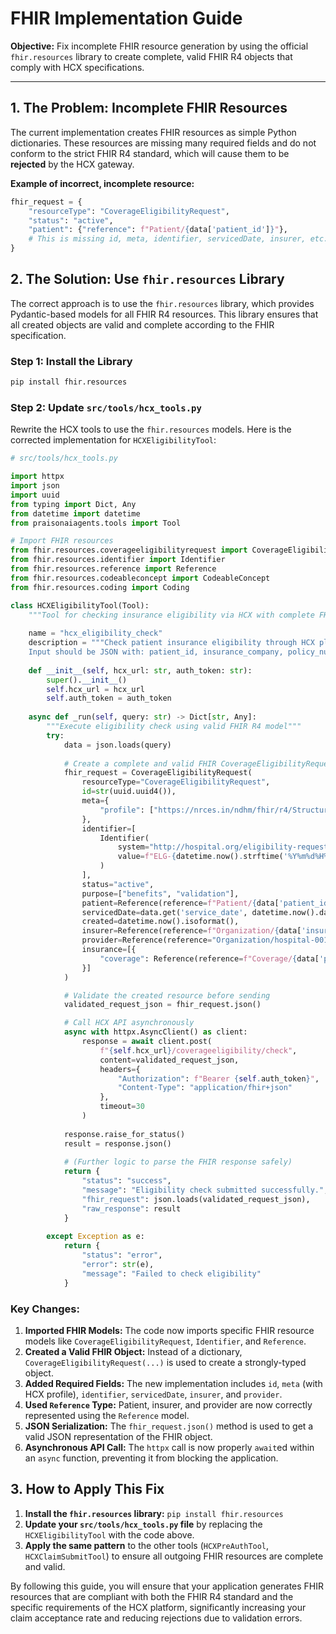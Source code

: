 # FHIR Implementation Guide

**Objective:** Fix incomplete FHIR resource generation by using the official `fhir.resources` library to create complete, valid FHIR R4 objects that comply with HCX specifications.

---

## 1. The Problem: Incomplete FHIR Resources

The current implementation creates FHIR resources as simple Python dictionaries. These resources are missing many required fields and do not conform to the strict FHIR R4 standard, which will cause them to be **rejected** by the HCX gateway.

**Example of incorrect, incomplete resource:**
```python
fhir_request = {
    "resourceType": "CoverageEligibilityRequest",
    "status": "active",
    "patient": {"reference": f"Patient/{data['patient_id']}"},
    # This is missing id, meta, identifier, servicedDate, insurer, etc.
}
```

## 2. The Solution: Use `fhir.resources` Library

The correct approach is to use the `fhir.resources` library, which provides Pydantic-based models for all FHIR R4 resources. This library ensures that all created objects are valid and complete according to the FHIR specification.

### Step 1: Install the Library

```bash
pip install fhir.resources
```

### Step 2: Update `src/tools/hcx_tools.py`

Rewrite the HCX tools to use the `fhir.resources` models. Here is the corrected implementation for `HCXEligibilityTool`:

```python
# src/tools/hcx_tools.py

import httpx
import json
import uuid
from typing import Dict, Any
from datetime import datetime
from praisonaiagents.tools import Tool

# Import FHIR resources
from fhir.resources.coverageeligibilityrequest import CoverageEligibilityRequest
from fhir.resources.identifier import Identifier
from fhir.resources.reference import Reference
from fhir.resources.codeableconcept import CodeableConcept
from fhir.resources.coding import Coding

class HCXEligibilityTool(Tool):
    """Tool for checking insurance eligibility via HCX with complete FHIR resources"""
    
    name = "hcx_eligibility_check"
    description = """Check patient insurance eligibility through HCX platform.
    Input should be JSON with: patient_id, insurance_company, policy_number, service_date"""
    
    def __init__(self, hcx_url: str, auth_token: str):
        super().__init__()
        self.hcx_url = hcx_url
        self.auth_token = auth_token
    
    async def _run(self, query: str) -> Dict[str, Any]:
        """Execute eligibility check using valid FHIR R4 model"""
        try:
            data = json.loads(query)
            
            # Create a complete and valid FHIR CoverageEligibilityRequest
            fhir_request = CoverageEligibilityRequest(
                resourceType="CoverageEligibilityRequest",
                id=str(uuid.uuid4()),
                meta={
                    "profile": ["https://nrces.in/ndhm/fhir/r4/StructureDefinition/CoverageEligibilityRequest"]
                },
                identifier=[
                    Identifier(
                        system="http://hospital.org/eligibility-requests",
                        value=f"ELG-{datetime.now().strftime('%Y%m%d%H%M%S')}"
                    )
                ],
                status="active",
                purpose=["benefits", "validation"],
                patient=Reference(reference=f"Patient/{data['patient_id']}"),
                servicedDate=data.get('service_date', datetime.now().date().isoformat()),
                created=datetime.now().isoformat(),
                insurer=Reference(reference=f"Organization/{data['insurance_company']}"),
                provider=Reference(reference="Organization/hospital-001"), # Should be configurable
                insurance=[{
                    "coverage": Reference(reference=f"Coverage/{data['policy_number']}")
                }]
            )

            # Validate the created resource before sending
            validated_request_json = fhir_request.json()

            # Call HCX API asynchronously
            async with httpx.AsyncClient() as client:
                response = await client.post(
                    f"{self.hcx_url}/coverageeligibility/check",
                    content=validated_request_json,
                    headers={
                        "Authorization": f"Bearer {self.auth_token}",
                        "Content-Type": "application/fhir+json"
                    },
                    timeout=30
                )
            
            response.raise_for_status()
            result = response.json()
            
            # (Further logic to parse the FHIR response safely)
            return {
                "status": "success",
                "message": "Eligibility check submitted successfully.",
                "fhir_request": json.loads(validated_request_json),
                "raw_response": result
            }
            
        except Exception as e:
            return {
                "status": "error",
                "error": str(e),
                "message": "Failed to check eligibility"
            }

```

### Key Changes:

1.  **Imported FHIR Models:** The code now imports specific FHIR resource models like `CoverageEligibilityRequest`, `Identifier`, and `Reference`.
2.  **Created a Valid FHIR Object:** Instead of a dictionary, `CoverageEligibilityRequest(...)` is used to create a strongly-typed object.
3.  **Added Required Fields:** The new implementation includes `id`, `meta` (with HCX profile), `identifier`, `servicedDate`, `insurer`, and `provider`.
4.  **Used `Reference` Type:** Patient, insurer, and provider are now correctly represented using the `Reference` model.
5.  **JSON Serialization:** The `fhir_request.json()` method is used to get a valid JSON representation of the FHIR object.
6.  **Asynchronous API Call:** The `httpx` call is now properly `await`ed within an `async` function, preventing it from blocking the application.

## 3. How to Apply This Fix

1.  **Install the `fhir.resources` library:** `pip install fhir.resources`
2.  **Update your `src/tools/hcx_tools.py` file** by replacing the `HCXEligibilityTool` with the code above.
3.  **Apply the same pattern** to the other tools (`HCXPreAuthTool`, `HCXClaimSubmitTool`) to ensure all outgoing FHIR resources are complete and valid.

By following this guide, you will ensure that your application generates FHIR resources that are compliant with both the FHIR R4 standard and the specific requirements of the HCX platform, significantly increasing your claim acceptance rate and reducing rejections due to validation errors.

